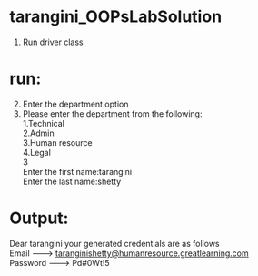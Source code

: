 # tarangini_OOPsLabSolution

1. Run driver class

# run:
2. Enter the department option
3. Please enter the department from the following: <br />
  1.Technical<br />
  2.Admin<br />
  3.Human resource<br />
  4.Legal<br />
  3<br />
	Enter the first name:tarangini<br />
  Enter the last name:shetty<br />

# Output:
Dear tarangini your generated credentials are as follows <br />
Email  ---> taranginishetty@humanresource.greatlearning.com <br />
Password ---> Pd#0Wt!5 <br />


